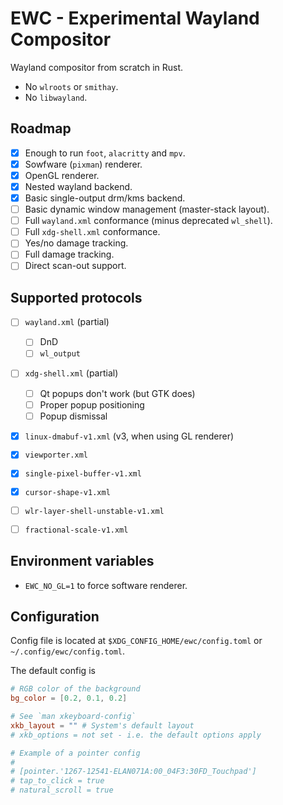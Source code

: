 # EWC - Experimental Wayland Compositor

Wayland compositor from scratch in Rust.

- No `wlroots` or `smithay`.
- No `libwayland`.

## Roadmap

- [x] Enough to run `foot`, `alacritty` and `mpv`.
- [x] Sowfware (`pixman`) renderer.
- [x] OpenGL renderer.
- [x] Nested wayland backend.
- [x] Basic single-output drm/kms backend.
- [ ] Basic dynamic window management (master-stack layout).
- [ ] Full `wayland.xml` conformance (minus deprecated `wl_shell`).
- [ ] Full `xdg-shell.xml` conformance.
- [ ] Yes/no damage tracking.
- [ ] Full damage tracking.
- [ ] Direct scan-out support.

## Supported protocols

- [ ] `wayland.xml` (partial)
    - [ ] DnD
    - [ ] `wl_output`
- [ ] `xdg-shell.xml` (partial)
    - [ ] Qt popups don't work (but GTK does)
    - [ ] Proper popup positioning
    - [ ] Popup dismissal
- [x] `linux-dmabuf-v1.xml` (v3, when using GL renderer)
- [x] `viewporter.xml`
- [x] `single-pixel-buffer-v1.xml`
- [x] `cursor-shape-v1.xml`
- [ ] `wlr-layer-shell-unstable-v1.xml`
- [ ] `fractional-scale-v1.xml`


## Environment variables

- `EWC_NO_GL=1` to force software renderer.

## Configuration

Config file is located at `$XDG_CONFIG_HOME/ewc/config.toml` or `~/.config/ewc/config.toml`.

The default config is

```toml
# RGB color of the background
bg_color = [0.2, 0.1, 0.2]

# See `man xkeyboard-config`
xkb_layout = "" # System's default layout
# xkb_options = not set - i.e. the default options apply

# Example of a pointer config
#
# [pointer.'1267-12541-ELAN071A:00_04F3:30FD_Touchpad']
# tap_to_click = true
# natural_scroll = true
```
